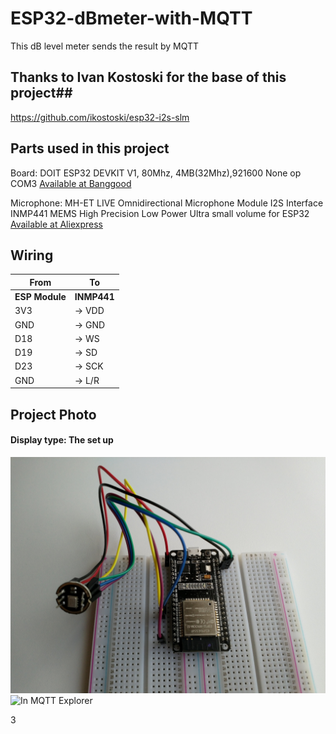 # ESP32-dBmeter-with-MQTT
This dB level meter sends the result by MQTT

## Thanks to Ivan Kostoski for the base of this project##
https://github.com/ikostoski/esp32-i2s-slm

## Parts used in this project ##
Board: DOIT ESP32 DEVKIT V1, 80Mhz, 4MB(32Mhz),921600 None op COM3 <a href="https://www.banggood.com/ESP32-Development-Board-WiFiBluetooth-Ultra-Low-Power-Consumption-Dual-Cores-ESP-32-ESP-32S-Board-p-1109512.html?p=VQ141018240205201801">Available at Banggood</a>

Microphone: MH-ET LIVE Omnidirectional Microphone Module I2S Interface INMP441 MEMS High Precision Low Power Ultra small volume for ESP32 <a href="https://nl.aliexpress.com/item/4000045517597.html?spm=a2g0s.9042311.0.0.27424c4d2aH1EK">Available at Aliexpress</a>

## Wiring ##

|From|To|
|---|---|
|**ESP Module**|**INMP441**|
|3V3| -> VDD|
|GND| -> GND|
|D18| -> WS|
|D19| -> SD|
|D23| -> SCK|
|GND| -> L/R|

## Project Photo
#### Display type: The set up
![Overview](/dBmeterESP32.jpg?raw=true "Included assets")
![In MQTT Explorer](/dBmeter_in_MQTT.png?raw=true "Included assets")






















3

